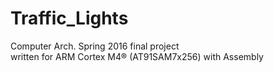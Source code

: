 # Traffic_Lights
Computer Arch. Spring 2016 final project <br />
written for ARM Cortex M4® (AT91SAM7x256) with Assembly
